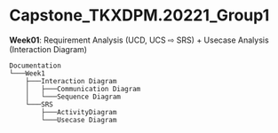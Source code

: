 # Capstone_TKXDPM.20221_Group1

**Week01**: Requirement Analysis (UCD, UCS ⇨ SRS) + Usecase Analysis (Interaction Diagram)

    Documentation
    └───Week1
        ├───Interaction Diagram
        │   ├───Communication Diagram
        │   └───Sequence Diagram
        └───SRS
            ├───ActivityDiagram
            └───Usecase Diagram